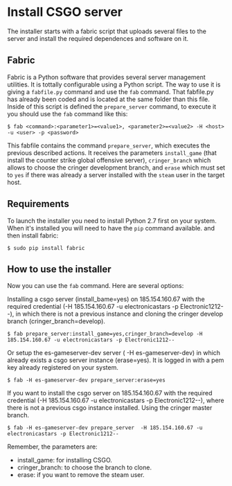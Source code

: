 # Install CSGO server

The installer starts with a fabric script that uploads several files to the server and install the required dependences and software on it. 

## Fabric

Fabric is a Python software that provides several server management utilities. It is tottally configurable using a Python script. The way to use it is giving a `fabfile.py` command and use the `fab` command. That fabfile.py has already been coded and is located at the same folder than this file. Inside of this script is defined the `prepare_server` command, to execute it you should use the `fab` command like this:

```
$ fab <command>:<parameter1>=<value1>, <parameter2>=<value2> -H <host> -u <user> -p <password> 
```

This fabfile contains the command `prepare_server`, which executes the previous described actions. It receives the parameters `install_game` (that install the counter strike global offensive server), `cringer_branch` which allows to choose the cringer development branch, and `erase` which must set to `yes` if there was already a server installed with the `steam` user in the target host.

## Requirements

To launch the installer you need to install Python 2.7 first on your system. When it's installed you will need to have the `pip` command available. and then install fabric:
```
$ sudo pip install fabric
```

## How to use the installer

Now you can use the `fab` command. Here are several options:

Installing a csgo server (install_bame=yes) on 185.154.160.67 with the required credential  (-H 185.154.160.67  -u electronicastars -p Electronic1212--), in which there is not a previous instance and cloning the cringer develop branch (cringer_branch=develop).

```
$ fab prepare_server:install_game=yes,cringer_branch=develop -H 185.154.160.67 -u electronicastars -p Electronic1212--
```

Or setup the es-gameserver-dev server ( -H es-gameserver-dev) in which already exists a csgo server instance (erase=yes). It is logged in with a pem key already registered on your system.
```
$ fab -H es-gameserver-dev prepare_server:erase=yes
```

If you want to install the csgo server on 185.154.160.67 with the required credential  (-H 185.154.160.67  -u electronicastars -p Electronic1212--), where there is not a previous csgo instance installed. Using the cringer master branch.

```
$ fab -H es-gameserver-dev prepare_server  -H 185.154.160.67 -u electronicastars -p Electronic1212--
```

Remember, the parameters are:

* install_game: for installing CSGO.
* cringer_branch: to choose the branch to clone.
* erase: if you want to remove the steam user.